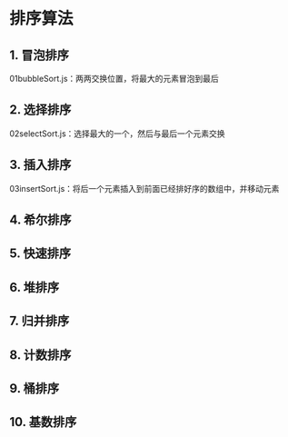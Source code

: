# 排序算法
## 1. 冒泡排序
01bubbleSort.js：两两交换位置，将最大的元素冒泡到最后
## 2. 选择排序
02selectSort.js：选择最大的一个，然后与最后一个元素交换
## 3. 插入排序
03insertSort.js：将后一个元素插入到前面已经排好序的数组中，并移动元素
## 4. 希尔排序
## 5. 快速排序
## 6. 堆排序
## 7. 归并排序
## 8. 计数排序
## 9. 桶排序
## 10. 基数排序